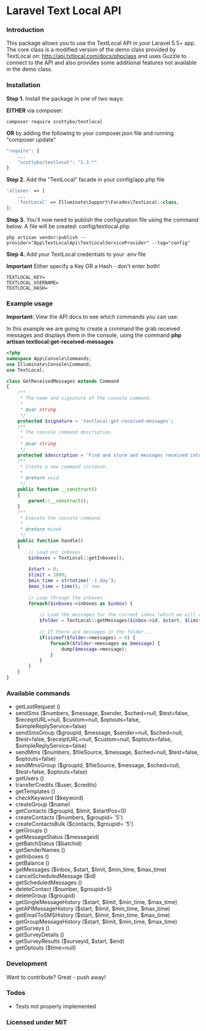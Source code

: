 # Laravel Text Local API
### Introduction
This package allows you to use the TextLocal API in your Laravel 5.5+ app. The core class is a modified version of the demo class provided by TextLocal on: http://api.txtlocal.com/docs/phpclass and uses Guzzle to connect to the API and also provides some additional features not available in the demo class.

### Installation
**Step 1.** Install the package in one of two ways:

**EITHER** via composer:
```shell
composer require scottybo/textlocal
```
**OR** by adding the following to your composer.json file and running "composer update"
```php
"require": {
    ...
    "scottybo/textlocal": "1.3.*"
}
```
**Step 2.** Add the "TextLocal" facade in your config/app.php file
```php
'aliases' => [
    ...
    'TextLocal' => Illuminate\Support\Facades\TextLocal::class,
];
```
**Step 3.** You'll now need to publish the configuration file using the command below. A file will be created: config/textlocal.php
```shell
php artisan vendor:publish --provider="App\TextLocalApi\TextLocalServiceProvider" --tag="config"
```
**Step 4.** Add your TextLocal credentials to your .env file

**Important** Either specify a Key OR a Hash - don't enter both!
```
TEXTLOCAL_KEY=
TEXTLOCAL_USERNAME=
TEXTLOCAL_HASH=
```

### Example usage
**Important:** View the API docs to see which commands you can use: 

In this example we are going to create a command the grab received messages and displays them in the console, using the command
**php artisan textlocal:get-received-messages**
```php
<?php
namespace App\Console\Commands;
use Illuminate\Console\Command;
use TextLocal;

class GetReceivedMessages extends Command
{
    /**
     * The name and signature of the console command.
     *
     * @var string
     */
    protected $signature = 'textlocal:get-received-messages';
    /**
     * The console command description.
     *
     * @var string
     */
    protected $description = 'Find and store and messages received into Text Local';
    /**
     * Create a new command instance.
     *
     * @return void
     */
    public function __construct()
    {
        parent::__construct();
    }
    /**
     * Execute the console command.
     *
     * @return mixed
     */
    public function handle()
    {
        // Load our inboxes
        $inboxes = TextLocal::getInboxes();
        
        $start = 0;
        $limit = 1000;
        $min_time = strtotime('-1 day');
        $max_time = time(); // now
        
        // Loop through the inboxes
        foreach($inboxes->inboxes as $inbox) {
            
            // Load the messages for the current inbox (which we will call a folder)
            $folder = TextLocal::getMessages($inbox->id, $start, $limit, $min_time,$max_time);
            
            // If there are messages in the folder...
            if(sizeof($folder->messages) > 0) {
                foreach($folder->messages as $message) {
                    dump($message->message);
                }
            }
        }
    }
}
```

### Available commands

 * getLastRequest ()
* sendSms ($numbers, $message, $sender, $sched=null, $test=false, $receiptURL=null, $custom=null, $optouts=false, $simpleReplyService=false)
* sendSmsGroup ($groupId, $message, $sender=null, $sched=null, $test=false, $receiptURL=null, $custom=null, $optouts=false, $simpleReplyService=false)
* sendMms ($numbers, $fileSource, $message, $sched=null, $test=false, $optouts=false)
* sendMmsGroup ($groupId, $fileSource, $message, $sched=null, $test=false, $optouts=false)
* getUsers ()
* transferCredits ($user, $credits)
* getTemplates ()
* checkKeyword ($keyword)
* createGroup ($name)
* getContacts ($groupId, $limit, $startPos=0)
* createContacts ($numbers, $groupid= '5')
* createContactsBulk ($contacts, $groupid= '5')
* getGroups ()
* getMessageStatus ($messageid)
* getBatchStatus ($batchid)
* getSenderNames ()
* getInboxes ()
* getBalance ()
* getMessages ($inbox, $start, $limit, $min_time, $max_time)
* cancelScheduledMessage ($id)
* getScheduledMessages ()
* deleteContact ($number, $groupid=5)
* deleteGroup ($groupid)
* getSingleMessageHistory ($start, $limit, $min_time, $max_time)
* getAPIMessageHistory ($start, $limit, $min_time, $max_time)
* getEmailToSMSHistory ($start, $limit, $min_time, $max_time)
* getGroupMessageHistory ($start, $limit, $min_time, $max_time)
* getSurveys ()
* getSurveyDetails ()
* getSurveyResults ($surveyid, $start, $end)
* getOptouts ($time=null)


### Development

Want to contribute? Great - push away!

### Todos

 - Tests not properly implemented
 
### Licensed under MIT
